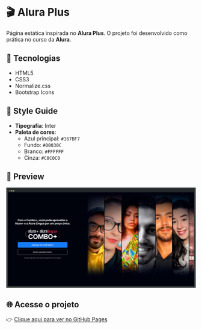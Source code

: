 # 🎬 Alura Plus 

Página estática inspirada no **Alura Plus**.
O projeto foi desenvolvido como prática no curso da **Alura**.

## 🚀 Tecnologias
- HTML5
- CSS3
- Normalize.css
- Bootstrap Icons

## 🎨 Style Guide
- **Tipografia**: Inter
- **Paleta de cores**:  
  - Azul principal: `#167BF7`  
  - Fundo: `#00030C`  
  - Branco: `#FFFFFF`  
  - Cinza: `#C0C0C0`  

## 📸 Preview
![preview do site](assets/images/preview.png)

## 🌐 Acesse o projeto
👉 [Clique aqui para ver no GitHub Pages](https:/ThailanJesus.github.io/alura-plus/)
